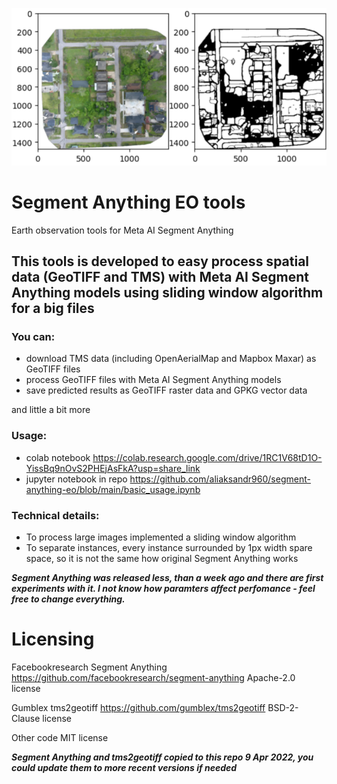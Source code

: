 
![Alt text](title_sameo.png?raw=true "Title")

# Segment Anything EO tools
Earth observation tools for Meta AI Segment Anything

## This tools is developed to easy process spatial data (GeoTIFF and TMS) with Meta AI Segment Anything models using sliding window algorithm for a big files

### You can:
- download TMS data (including OpenAerialMap and Mapbox Maxar) as GeoTIFF files
- process GeoTIFF files with Meta AI Segment Anything models
- save predicted results as GeoTIFF raster data and GPKG vector data

and little a bit more

### Usage:
- colab notebook https://colab.research.google.com/drive/1RC1V68tD1O-YissBq9nOvS2PHEjAsFkA?usp=share_link
- jupyter notebook in repo https://github.com/aliaksandr960/segment-anything-eo/blob/main/basic_usage.ipynb

### Technical details:
- To process large images implemented a sliding window algorithm
- To separate instances, every instance surrounded by 1px width spare space, so it is not the same how original Segment Anything works

***Segment Anything was released less, than a week ago and there are first experiments with it. I not know how paramters affect perfomance - feel free to change everything.***

# Licensing

Facebookresearch Segment Anything https://github.com/facebookresearch/segment-anything
Apache-2.0 license 

Gumblex tms2geotiff https://github.com/gumblex/tms2geotiff
BSD-2-Clause license 

Other code MIT license

***Segment Anything and tms2geotiff copied to this repo 9 Apr 2022, you could update them to more recent versions if needed***
